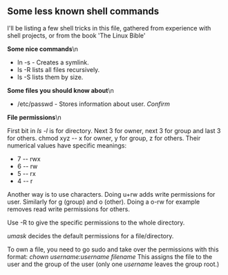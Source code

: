 Some less known shell commands
------------------------------

I'll be listing a few shell tricks in this file, gathered from experience with shell projects,
or from the book 'The Linux Bible'

**Some nice commands**\n

- ln -s <file> <linkname> - Creates a symlink.
- ls -R lists all files recursively.
- ls -S lists them by size.

**Some files you should know about**\n

- /etc/passwd - Stores information about user. *Confirm*

**File permissions**\n

First bit in *ls -l* is for directory. Next 3 for owner, next 3 for group and last 3 for others.
chmod xyz -- x for owner, y for group, z for others.
Their numerical values have specific meanings: 
- 7 -- rwx
- 6 -- rw
- 5 -- rx
- 4 -- r

Another way is to use characters. Doing u+rw adds write permissions for user. Similarly for g (group) and o (other).
Doing a o-rw for example removes read write permissions for others.

Use -R to give the specific permissions to the whole directory.

*umask* decides the default permissions for a file/directory.

To own a file, you need to go sudo and take over the permissions with this format: *chown username:username filename*
This assigns the file to the user and the group of the user (only one *username* leaves the group root.)
